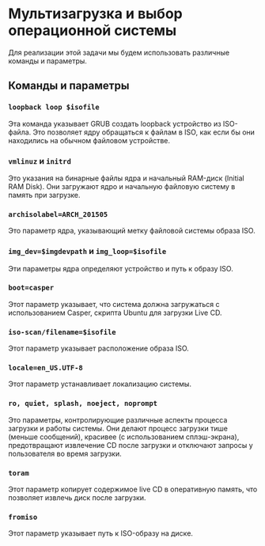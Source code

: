 # Мультизагрузка и выбор операционной системы

Для реализации этой задачи мы будем использовать различные команды и параметры. 

## Команды и параметры

### `loopback loop $isofile`

Эта команда указывает GRUB создать loopback устройство из ISO-файла. Это позволяет ядру обращаться к файлам в ISO, как если бы они находились на обычном файловом устройстве.

### `vmlinuz` и `initrd`

Это указания на бинарные файлы ядра и начальный RAM-диск (Initial RAM Disk). Они загружают ядро и начальную файловую систему в память при загрузке.

### `archisolabel=ARCH_201505`

Это параметр ядра, указывающий метку файловой системы образа ISO.

### `img_dev=$imgdevpath` и `img_loop=$isofile`

Эти параметры ядра определяют устройство и путь к образу ISO.

### `boot=casper`

Этот параметр указывает, что система должна загружаться с использованием Casper, скрипта Ubuntu для загрузки Live CD.

### `iso-scan/filename=$isofile`

Этот параметр указывает расположение образа ISO.

### `locale=en_US.UTF-8`

Этот параметр устанавливает локализацию системы.

### `ro, quiet, splash, noeject, noprompt`

Это параметры, контролирующие различные аспекты процесса загрузки и работы системы. Они делают процесс загрузки тише (меньше сообщений), красивее (с использованием сплэш-экрана), предотвращают извлечение CD после загрузки и отключают запросы у пользователя во время загрузки.

### `toram`

Этот параметр копирует содержимое live CD в оперативную память, что позволяет извлечь диск после загрузки.

### `fromiso`

Этот параметр указывает путь к ISO-образу на диске.
